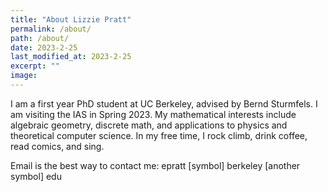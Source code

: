 ```yaml
---
title: "About Lizzie Pratt"
permalink: /about/
path: /about/
date: 2023-2-25
last_modified_at: 2023-2-25
excerpt: ""
image: 
---
```



I am a first year PhD student at UC Berkeley, advised by Bernd Sturmfels. I am visiting the IAS in Spring 2023. My mathematical interests include algebraic geometry, discrete math, and applications to physics and theoretical computer science. In my free time, I rock climb, drink coffee, read comics, and sing.

Email is the best way to contact me: epratt [symbol] berkeley [another symbol] edu

